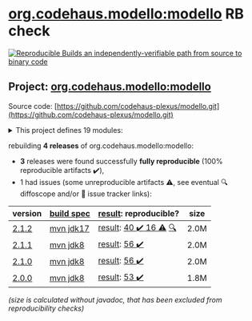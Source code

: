 [org.codehaus.modello:modello](https://central.sonatype.com/artifact/org.codehaus.modello/modello/2.1.2/versions) RB check
=======

[![Reproducible Builds](https://reproducible-builds.org/images/logos/rb.svg) an independently-verifiable path from source to binary code](https://reproducible-builds.org/)

## Project: [org.codehaus.modello:modello](https://central.sonatype.com/artifact/org.codehaus.modello/modello/2.1.2/versions)

Source code: [https://github.com/codehaus-plexus/modello.git](https://github.com/codehaus-plexus/modello.git)

<details><summary>This project defines 19 modules:</summary>

* [org.codehaus.modello:modello](https://central.sonatype.com/artifact/org.codehaus.modello/modello/2.1.2)
* [org.codehaus.modello:modello-core](https://central.sonatype.com/artifact/org.codehaus.modello/modello-core/2.1.2)
* [org.codehaus.modello:modello-maven-plugin](https://central.sonatype.com/artifact/org.codehaus.modello/modello-maven-plugin/2.1.2)
* [org.codehaus.modello:modello-plugin-converters](https://central.sonatype.com/artifact/org.codehaus.modello/modello-plugin-converters/2.1.2)
* [org.codehaus.modello:modello-plugin-dom4j](https://central.sonatype.com/artifact/org.codehaus.modello/modello-plugin-dom4j/2.1.2)
* [org.codehaus.modello:modello-plugin-jackson](https://central.sonatype.com/artifact/org.codehaus.modello/modello-plugin-jackson/2.1.2)
* [org.codehaus.modello:modello-plugin-java](https://central.sonatype.com/artifact/org.codehaus.modello/modello-plugin-java/2.1.2)
* [org.codehaus.modello:modello-plugin-jdom](https://central.sonatype.com/artifact/org.codehaus.modello/modello-plugin-jdom/2.1.2)
* [org.codehaus.modello:modello-plugin-jsonschema](https://central.sonatype.com/artifact/org.codehaus.modello/modello-plugin-jsonschema/2.1.2)
* [org.codehaus.modello:modello-plugin-sax](https://central.sonatype.com/artifact/org.codehaus.modello/modello-plugin-sax/2.1.2)
* [org.codehaus.modello:modello-plugin-snakeyaml](https://central.sonatype.com/artifact/org.codehaus.modello/modello-plugin-snakeyaml/2.1.2)
* [org.codehaus.modello:modello-plugin-stax](https://central.sonatype.com/artifact/org.codehaus.modello/modello-plugin-stax/2.1.2)
* [org.codehaus.modello:modello-plugin-velocity](https://central.sonatype.com/artifact/org.codehaus.modello/modello-plugin-velocity/2.1.2)
* [org.codehaus.modello:modello-plugin-xdoc](https://central.sonatype.com/artifact/org.codehaus.modello/modello-plugin-xdoc/2.1.2)
* [org.codehaus.modello:modello-plugin-xml](https://central.sonatype.com/artifact/org.codehaus.modello/modello-plugin-xml/2.1.2)
* [org.codehaus.modello:modello-plugin-xpp3](https://central.sonatype.com/artifact/org.codehaus.modello/modello-plugin-xpp3/2.1.2)
* [org.codehaus.modello:modello-plugin-xsd](https://central.sonatype.com/artifact/org.codehaus.modello/modello-plugin-xsd/2.1.2)
* [org.codehaus.modello:modello-plugins](https://central.sonatype.com/artifact/org.codehaus.modello/modello-plugins/2.1.2)
* [org.codehaus.modello:modello-test](https://central.sonatype.com/artifact/org.codehaus.modello/modello-test/2.1.2)
</details>

rebuilding **4 releases** of org.codehaus.modello:modello:
- **3** releases were found successfully **fully reproducible** (100% reproducible artifacts :heavy_check_mark:),
- 1 had issues (some unreproducible artifacts :warning:, see eventual :mag: diffoscope and/or :memo: issue tracker links):

| version | [build spec](/BUILDSPEC.md) | [result](https://reproducible-builds.org/docs/jvm/): reproducible? | size |
| -- | --------- | ------ | -- |
| [2.1.2](https://central.sonatype.com/artifact/org.codehaus.modello/modello/2.1.2/pom) | [mvn jdk17](modello-2.1.2.buildspec) | [result](modello-2.1.2.buildinfo): [40 :heavy_check_mark:  16 :warning:](modello-2.1.2.buildcompare) [:mag:](modello-2.1.2.diffoscope) | 2.0M |
| [2.1.1](https://central.sonatype.com/artifact/org.codehaus.modello/modello/2.1.1/pom) | [mvn jdk8](modello-2.1.1.buildspec) | [result](modello-2.1.1.buildinfo): [56 :heavy_check_mark: ](modello-2.1.1.buildcompare) | 2.0M |
| [2.1.0](https://central.sonatype.com/artifact/org.codehaus.modello/modello/2.1.0/pom) | [mvn jdk8](modello-2.1.0.buildspec) | [result](modello-2.1.0.buildinfo): [56 :heavy_check_mark: ](modello-2.1.0.buildcompare) | 2.0M |
| [2.0.0](https://central.sonatype.com/artifact/org.codehaus.modello/modello/2.0.0/pom) | [mvn jdk8](modello-2.0.0.buildspec) | [result](modello-2.0.0.buildinfo): [53 :heavy_check_mark: ](modello-2.0.0.buildcompare) | 1.8M |

<i>(size is calculated without javadoc, that has been excluded from reproducibility checks)</i>
